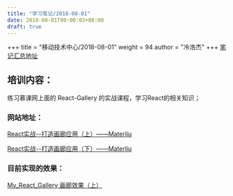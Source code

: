 ```yaml
---
title: "学习笔记/2018-08-01"
date: 2018-08-01T00:00:03+08:00
draft: true
---
```


+++
title = "移动技术中心/2018-08-01"
weight = 94
author = "冷浩杰"
+++
[笔记汇总地址](https://geek-lhj.github.io/post/index3/)

## 培训内容：

练习慕课网上面的 React-Gallery 的实战课程，学习React的相关知识；

### 网站地址：
[React实战--打造画廊应用（上）——Materliu](https://www.imooc.com/learn/507)

[React实战--打造画廊应用（下）——Materliu](https://www.imooc.com/learn/652)
 
### 目前实现的效果：
[My_React_Gallery 画廊效果（上）](https://geeklhj.gitee.io/gallery-by-react/)